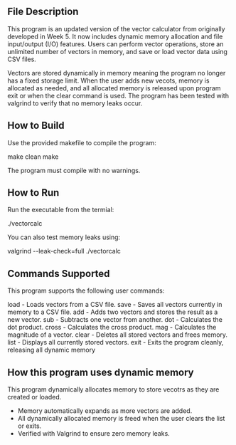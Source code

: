 ## File Description
This program is an updated version of the vector calculator from originally developed in Week 5.
It now includes dynamic memory allocation and file input/output (I/O) features.
Users can perform vector operations, store an unlimited number of vectors in memory, and
save or load vector data using CSV files.

Vectors are stored dynamically in memory meaning the program no longer has a fixed storage limit.
When the user adds new vecots, memory is allocated as needed, and all allocated memory is released
upon program exit or when the clear command is used. The program has been tested with valgrind to verify 
that no memory leaks occur.

## How to Build
Use the provided makefile to compile the program:

  make clean
  make

The program must compile with no warnings.

## How to Run
Run the executable from the termial:

  ./vectorcalc

You can also test memory leaks using:

  valgrind --leak-check=full ./vectorcalc

## Commands Supported
This program supports the following user commands: 

  load <filename> - Loads vectors from a CSV file. 
  save <filename> - Saves all vectors currently in memory to a CSV file.
  add <v1> <v2> - Adds two vectors and stores the result as a new vector.
  sub <v1> <v2> - Subtracts one vector from another.
  dot <v1> <v2> - Calculates the dot product.
  cross <v1> <v2> - Calculates the cross product.
  mag <v> - Calculates the magnitude of a vector.
  clear - Deletes all stored vectors and frees memory.
  list - Displays all currently stored vectors.
  exit - Exits the program cleanly, releasing all dynamic memory

## How this program uses dynamic memory
This program dynamically allocates memory to store vecotrs as they are created or loaded.
- Memory automatically expands as more vectors are added.
- All dynamically allocated memory is freed when the user clears the list or exits.
- Verified with Valgrind to ensure zero memory leaks. 
  






  
